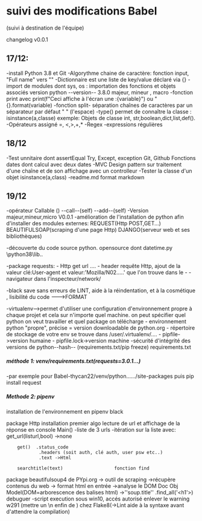# suivi des modifications Babel
(suivi à destination de l'équipe)

changelog v0.0.1

## 17/12:
-install Python 3.8 et Git
-Algorythme chaine de caractère: fonction input,  "Full name" vers "<firstname><middle><lastname>"
-Dictionnaire est une liste de key/value déclaré via {}
-import de modules dont sys, os : importation des fonctions et objets associés version python --version-- 3.8.0 majeur, mineur , macro
-fonction print avec print(f"Ceci affiche à l'écran une :{variable}") ou "{}.format(variable)
-fonction split- séparation chaînes de caractères par un séparateur par défaut " " (l'espace)
-type() permet de connaître la classe : isinstance(a,classe) exemple: Objets de classe int, str,boolean,dict,list,def().
-Opérateurs  assigné =, <,>,+,*
-Regex -expressions régulières


## 18/12
-Test unnitaire dont assertEqual
Try, Except, exception
Git, Github
Fonctions dates dont calcul avec deux dates
-MVC Design pattern sur traitement d'une chaîne et de son affichage avec un controlleur
-Tester la classe d'un objet isinstance(a,class)
-readme.md format markdown

## 19/12
-opérateur Callable () --call--(self)    --add--(self)
-Version majeur,mineur,micro V0.0.1
-amélioration de l'installation de python afin d'installer des modules externes: REQUEST(Http POST,GET...) BEAUTIFULSOAP(scraping d'une page Http) DJANGO(serveur web et ses bibliothèques)

-découverte du code source python. opensource dont datetime.py \python38\lib\..

-package requests: - Http get url ....
                   - header requête Http, ajout de la valeur clé:User-agent et valeur:'Mozilla/N02.....' que l'on trouve dans le - - navigateur dans l'inspecteur/network/

-black save sans erreurs de LINT, aide à la réindentation, et à la cosmétique , lisibilité du code --->FORMAT

-virtualenv-->permet d'utiliser une configuration d'environnement propre à chaque projet et cela sur n'importe quel machine. on peut            spécifier quel python on veut travailler et quel package on télécharge
        - environnement python "propre", précise = version downloadable de python.org
        - répertoire de stockage de votre env se trouve dans /user/.virtualenv/....
        - pipfile->version humaine
        - pipfile.lock->version machine -sécurité d'intégrité des versions de python--hash--
        (requirements.txt/pip freeze) requirements.txt


##### méthode 1: venv/requirements.txt(requests=3.0.1...)
-par exemple pour Babel-thycan22/venv/python....../site-packages
puis pip install request

##### Methode 2: pipenv


installation de l'environnement en pipenv black 

package Http installation
premier algo lecture de url et affichage de la réponse en console
        Main()
            -liste de 3 urls
            -itération sur la liste avec: get_url(listurl,bool)  ->none
            <attention au retour par gestion des erreurs>

        get()  .status_code 
                .headers (soit auth, clé auth, user psw etc..)
                .text ->Html

        searchtitle(text)                   fonction find
        
 package beautifulsoup4   de PYpi.org 
        -> outil de scraping ->récupère contenus du web
        -> format html en entrée
                ->analyse le DOM Doc Obj Model(DOM=arborescence des balises html)
        ->''soup.title''
                .find_all('<h1'>)
debuguer 
        -script execution sous win10, accés autorisé
                enlever le warning w291 (mettre un \n enfin de ) chez Flake8(->Lint aide à la syntaxe avant d'attendre la compilation)
